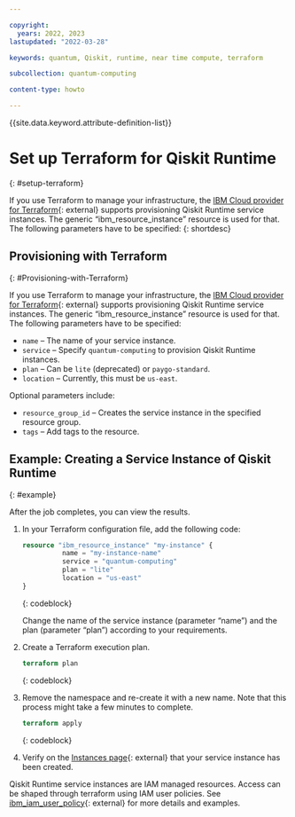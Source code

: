 ```yaml
---

copyright:
  years: 2022, 2023
lastupdated: "2022-03-28"

keywords: quantum, Qiskit, runtime, near time compute, terraform

subcollection: quantum-computing

content-type: howto

---
```


{{site.data.keyword.attribute-definition-list}}


# Set up Terraform for Qiskit Runtime
{: #setup-terraform}

If you use Terraform to manage your infrastructure, the [IBM Cloud provider for Terraform](/docs/ibm-cloud-provider-for-terraform?topic=ibm-cloud-provider-for-terraform-getting-started){: external} supports provisioning Qiskit Runtime service instances. The generic “ibm_resource_instance” resource is used for that. The following parameters have to be specified:
{: shortdesc}

## Provisioning with Terraform
{: #Provisioning-with-Terraform}

If you use Terraform to manage your infrastructure, the [IBM Cloud provider for Terraform](/docs/ibm-cloud-provider-for-terraform?topic=ibm-cloud-provider-for-terraform-getting-started){: external} supports provisioning Qiskit Runtime service instances. The generic “ibm_resource_instance” resource is used for that. The following parameters have to be specified:

-	`name` – The name of your service instance.
-	`service` – Specify `quantum-computing` to provision Qiskit Runtime instances.
-	`plan` – Can be `lite` (deprecated) or `paygo-standard`.
-	`location` – Currently, this must be `us-east`.

Optional parameters include:

-	`resource_group_id` – Creates the service instance in the specified resource group.
-	`tags` – Add tags to the resource.


## Example: Creating a Service Instance of Qiskit Runtime
{: #example}

After the job completes, you can view the results.

1. In your Terraform configuration file, add the following code:

   ```terraform
   resource "ibm_resource_instance" "my-instance" {
             name = "my-instance-name"
             service = "quantum-computing"
             plan = "lite"
             location = "us-east"
   }
   ```
   {: codeblock}

   Change the name of the service instance (parameter “name”) and the plan (parameter “plan”) according to your requirements.
2. Create a Terraform execution plan.

   ```terraform
   terraform plan
   ```
   {: codeblock}

3. Remove the namespace and re-create it with a new name. Note that this process might take a few minutes to complete.

   ```terraform
   terraform apply
   ```
   {: codeblock}

4. Verify on the [Instances page](https://cloud.ibm.com/quantum/instances){: external} that your service instance has been created.

Qiskit Runtime service instances are IAM managed resources. Access can be shaped through terraform using IAM user policies. See [ibm_iam_user_policy](https://registry.terraform.io/providers/IBM-Cloud/ibm/latest/docs/resources/iam_user_policy){: external} for more details and examples.
